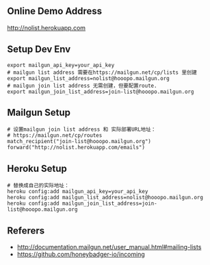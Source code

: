 ## Online Demo Address

http://nolist.herokuapp.com

## Setup Dev Env

```
export mailgun_api_key=your_api_key
# mailgun list address 需要在https://mailgun.net/cp/lists 里创建
export mailgun_list_address=nolist@hooopo.mailgun.org
# mailgun join list address 无需创建，但要配置route.
export mailgun_join_list_address=join-list@hooopo.mailgun.org
```

## Mailgun Setup
```
# 设置mailgun join list address 和 实际部署URL地址：
# https://mailgun.net/cp/routes
match_recipient("join-list@hooopo.mailgun.org")	forward("http://nolist.herokuapp.com/emails")	
```

## Heroku Setup

```
# 替换成自己的实际地址：
heroku config:add mailgun_api_key=your_api_key
heroku config:add mailgun_list_address=nolist@hooopo.mailgun.org
heroku config:add mailgun_join_list_address=join-list@hooopo.mailgun.org 
```

## Referers

* http://documentation.mailgun.net/user_manual.html#mailing-lists
* https://github.com/honeybadger-io/incoming
